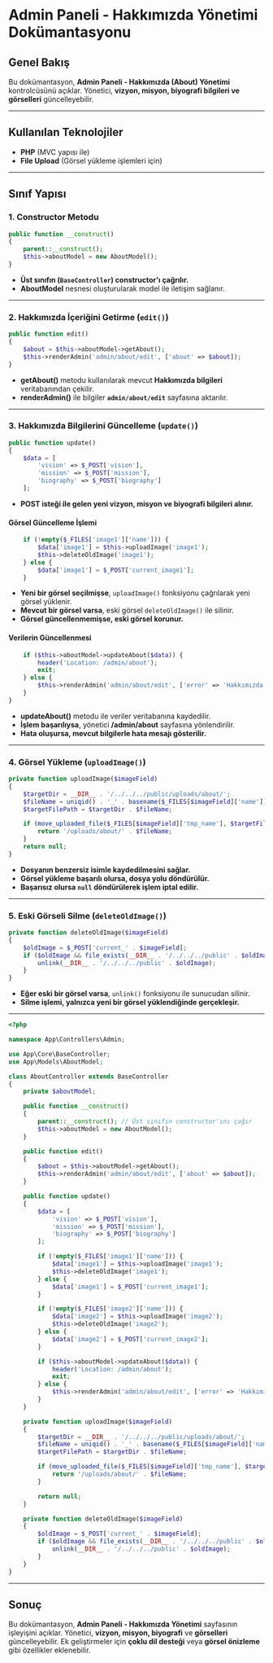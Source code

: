 # Admin Paneli - Hakkımızda Yönetimi Dokümantasyonu

## Genel Bakış

Bu dokümantasyon, **Admin Paneli - Hakkımızda (About) Yönetimi** kontrolcüsünü açıklar. Yönetici, **vizyon, misyon, biyografi bilgileri ve görselleri** güncelleyebilir.

---

## Kullanılan Teknolojiler
- **PHP** (MVC yapısı ile)
- **File Upload** (Görsel yükleme işlemleri için)

---

## Sınıf Yapısı

### **1. Constructor Metodu**

```php
public function __construct()
{
    parent::__construct();
    $this->aboutModel = new AboutModel();
}
```

- **Üst sınıfın (`BaseController`) constructor'ı çağrılır.**
- **AboutModel** nesnesi oluşturularak model ile iletişim sağlanır.

---

### **2. Hakkımızda İçeriğini Getirme (`edit()`)**

```php
public function edit()
{
    $about = $this->aboutModel->getAbout();
    $this->renderAdmin('admin/about/edit', ['about' => $about]);
}
```

- **getAbout()** metodu kullanılarak mevcut **Hakkımızda bilgileri** veritabanından çekilir.
- **renderAdmin()** ile bilgiler **`admin/about/edit`** sayfasına aktarılır.

---

### **3. Hakkımızda Bilgilerini Güncelleme (`update()`)**

```php
public function update()
{
    $data = [
        'vision' => $_POST['vision'],
        'mission' => $_POST['mission'],
        'biography' => $_POST['biography']
    ];
```
- **POST isteği ile gelen yeni vizyon, misyon ve biyografi bilgileri alınır.**

#### **Görsel Güncelleme İşlemi**
```php
    if (!empty($_FILES['image1']['name'])) {
        $data['image1'] = $this->uploadImage('image1');
        $this->deleteOldImage('image1');
    } else {
        $data['image1'] = $_POST['current_image1'];
    }
```
- **Yeni bir görsel seçilmişse**, `uploadImage()` fonksiyonu çağrılarak yeni görsel yüklenir.
- **Mevcut bir görsel varsa**, eski görsel `deleteOldImage()` ile silinir.
- **Görsel güncellenmemişse, eski görsel korunur.**

#### **Verilerin Güncellenmesi**
```php
    if ($this->aboutModel->updateAbout($data)) {
        header('Location: /admin/about');
        exit;
    } else {
        $this->renderAdmin('admin/about/edit', ['error' => 'Hakkımızda bilgileri güncellenemedi.', 'about' => $data]);
    }
}
```
- **updateAbout()** metodu ile veriler veritabanına kaydedilir.
- **İşlem başarılıysa**, yönetici **/admin/about** sayfasına yönlendirilir.
- **Hata oluşursa, mevcut bilgilerle hata mesajı gösterilir.**

---

### **4. Görsel Yükleme (`uploadImage()`)**

```php
private function uploadImage($imageField)
{
    $targetDir = __DIR__ . '/../../../public/uploads/about/';
    $fileName = uniqid() . '_' . basename($_FILES[$imageField]['name']);
    $targetFilePath = $targetDir . $fileName;

    if (move_uploaded_file($_FILES[$imageField]['tmp_name'], $targetFilePath)) {
        return '/uploads/about/' . $fileName;
    }
    return null;
}
```
- **Dosyanın benzersiz isimle kaydedilmesini sağlar.**
- **Görsel yükleme başarılı olursa, dosya yolu döndürülür.**
- **Başarısız olursa `null` döndürülerek işlem iptal edilir.**

---

### **5. Eski Görseli Silme (`deleteOldImage()`)**

```php
private function deleteOldImage($imageField)
{
    $oldImage = $_POST['current_' . $imageField];
    if ($oldImage && file_exists(__DIR__ . '/../../../public' . $oldImage)) {
        unlink(__DIR__ . '/../../../public' . $oldImage);
    }
}
```
- **Eğer eski bir görsel varsa**, `unlink()` fonksiyonu ile sunucudan silinir.
- **Silme işlemi, yalnızca yeni bir görsel yüklendiğinde gerçekleşir.**

---

```php
<?php

namespace App\Controllers\Admin;

use App\Core\BaseController;
use App\Models\AboutModel;

class AboutController extends BaseController
{
    private $aboutModel;

    public function __construct()
    {
        parent::__construct(); // Üst sınıfın constructor'ını çağır
        $this->aboutModel = new AboutModel();
    }

    public function edit()
    {
        $about = $this->aboutModel->getAbout();
        $this->renderAdmin('admin/about/edit', ['about' => $about]);
    }

    public function update()
    {
        $data = [
            'vision' => $_POST['vision'],
            'mission' => $_POST['mission'],
            'biography' => $_POST['biography']
        ];

        if (!empty($_FILES['image1']['name'])) {
            $data['image1'] = $this->uploadImage('image1');
            $this->deleteOldImage('image1');
        } else {
            $data['image1'] = $_POST['current_image1'];
        }

        if (!empty($_FILES['image2']['name'])) {
            $data['image2'] = $this->uploadImage('image2');
            $this->deleteOldImage('image2');
        } else {
            $data['image2'] = $_POST['current_image2'];
        }

        if ($this->aboutModel->updateAbout($data)) {
            header('Location: /admin/about');
            exit;
        } else {
            $this->renderAdmin('admin/about/edit', ['error' => 'Hakkımızda bilgileri güncellenemedi.', 'about' => $data]);
        }
    }

    private function uploadImage($imageField)
    {
        $targetDir = __DIR__ . '/../../../public/uploads/about/';
        $fileName = uniqid() . '_' . basename($_FILES[$imageField]['name']);
        $targetFilePath = $targetDir . $fileName;

        if (move_uploaded_file($_FILES[$imageField]['tmp_name'], $targetFilePath)) {
            return '/uploads/about/' . $fileName;
        }

        return null;
    }

    private function deleteOldImage($imageField)
    {
        $oldImage = $_POST['current_' . $imageField];
        if ($oldImage && file_exists(__DIR__ . '/../../../public' . $oldImage)) {
            unlink(__DIR__ . '/../../../public' . $oldImage);
        }
    }
}

```
---

## **Sonuç**

Bu dokümantasyon, **Admin Paneli - Hakkımızda Yönetimi** sayfasının işleyişini açıklar. Yönetici, **vizyon, misyon, biyografi** ve **görselleri** güncelleyebilir. Ek geliştirmeler için **çoklu dil desteği** veya **görsel önizleme** gibi özellikler eklenebilir.